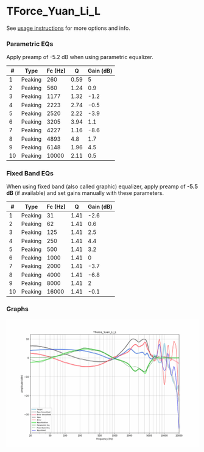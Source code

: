 # TForce_Yuan_Li_L
See [usage instructions](https://github.com/jaakkopasanen/AutoEq#usage) for more options and info.

### Parametric EQs
Apply preamp of -5.2 dB when using parametric equalizer.

|   # | Type    |   Fc (Hz) |    Q |   Gain (dB) |
|-----|---------|-----------|------|-------------|
|   1 | Peaking |       260 | 0.59 |         5   |
|   2 | Peaking |       560 | 1.24 |         0.9 |
|   3 | Peaking |      1177 | 1.32 |        -1.2 |
|   4 | Peaking |      2223 | 2.74 |        -0.5 |
|   5 | Peaking |      2520 | 2.22 |        -3.9 |
|   6 | Peaking |      3205 | 3.94 |         1.1 |
|   7 | Peaking |      4227 | 1.16 |        -8.6 |
|   8 | Peaking |      4893 | 4.8  |         1.7 |
|   9 | Peaking |      6148 | 1.96 |         4.5 |
|  10 | Peaking |     10000 | 2.11 |         0.5 |

### Fixed Band EQs
When using fixed band (also called graphic) equalizer, apply preamp of **-5.5 dB** (if available) and set gains manually with these parameters.

|   # | Type    |   Fc (Hz) |    Q |   Gain (dB) |
|-----|---------|-----------|------|-------------|
|   1 | Peaking |        31 | 1.41 |        -2.6 |
|   2 | Peaking |        62 | 1.41 |         0.6 |
|   3 | Peaking |       125 | 1.41 |         2.5 |
|   4 | Peaking |       250 | 1.41 |         4.4 |
|   5 | Peaking |       500 | 1.41 |         3.2 |
|   6 | Peaking |      1000 | 1.41 |         0   |
|   7 | Peaking |      2000 | 1.41 |        -3.7 |
|   8 | Peaking |      4000 | 1.41 |        -6.8 |
|   9 | Peaking |      8000 | 1.41 |         2   |
|  10 | Peaking |     16000 | 1.41 |        -0.1 |

### Graphs
![](./TForce_Yuan_Li_L.png)
